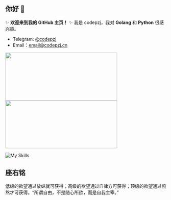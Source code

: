 



## 你好 👋 

✨ **欢迎来到我的 GitHub 主页！** ✨
我是 codepzj，我对 **Golang** 和 **Python** 很感兴趣。

- Telegram: [@codepzj](https://t.me/codepzj)
- Email：email@codepzj.cn

<a href="https://github.com/codepzj/">
  <img width=350 height=150 src="https://github-readme-stats.vercel.app/api?username=codepzj&show_icons=true&count_private=true" />
  <img width=350 height=150 src="https://github-readme-stats.vercel.app/api/top-langs?username=codepzj&layout=compact&langs_count=8" />
</a>

![My Skills](https://skillicons.dev/icons?i=vue,nuxt,react,cpp,python,go,docker,git,github)

## 座右铭
低级的欲望通过放纵就可获得；高级的欲望通过自律方可获得；顶级的欲望通过煎熬才可获得。“所谓自由，不是随心所欲，而是自我主宰。”
